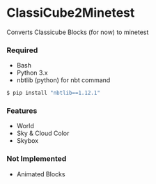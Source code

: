 # ClassiCube2Minetest

Converts Classicube Blocks (for now) to minetest

### Required 

* Bash
* Python 3.x
* nbtlib (python) for nbt command

```bash
$ pip install "nbtlib==1.12.1"
```

### Features

* World
* Sky & Cloud Color
* Skybox

### Not Implemented 

* Animated Blocks
